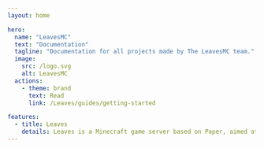 ```yaml
---
layout: home

hero:
  name: "LeavesMC"
  text: "Documentation"
  tagline: "Documentation for all projects made by The LeavesMC team."
  image:
    src: /logo.svg
    alt: LeavesMC
  actions:
    - theme: brand
      text: Read
      link: /Leaves/guides/getting-started

features:
  - title: Leaves
    details: Leaves is a Minecraft game server based on Paper, aimed at repairing broken vanilla properties.
---
```


<style>
  :root {
    --vp-home-hero-name-color: transparent;
    --vp-home-hero-name-background: -webkit-linear-gradient(120deg, #059669, #2dd4bf);
  }
</style>
